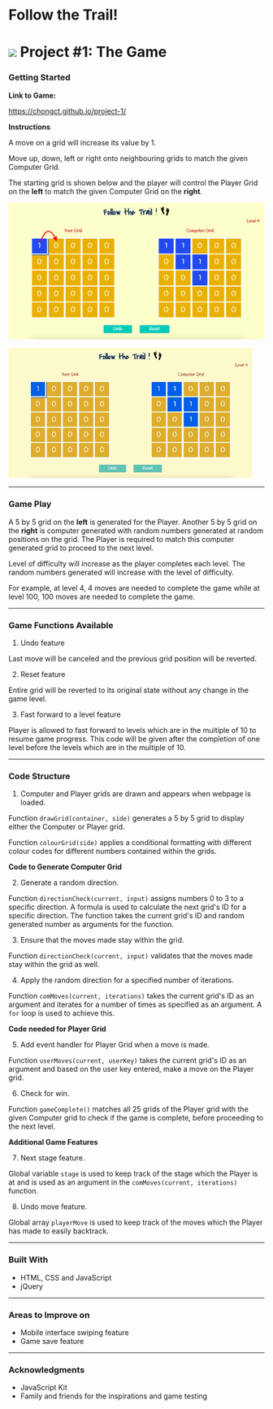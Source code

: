 # Follow the Trail!
<!---
Read Me Contents
-->

# ![](https://ga-dash.s3.amazonaws.com/production/assets/logo-9f88ae6c9c3871690e33280fcf557f33.png) Project #1: The Game

### Getting Started

**Link to Game:**

<https://chongct.github.io/project-1/>

**Instructions**

A move on a grid will increase its value by 1.

Move up, down, left or right onto neighbouring grids to match the given Computer Grid.

The starting grid is shown below and the player will control the Player Grid on the **left** to match the given Computer Grid on the **right**.

![alt text](https://github.com/chongct/project-1/blob/master/images/instructions-1.png "Starting Grid")

![alt text](https://github.com/chongct/project-1/blob/master/images/instructions-animate.gif "Demo")

---

### Game Play

A 5 by 5 grid on the **left** is generated for the Player. Another 5 by 5 grid on the **right** is computer generated with random numbers generated at random positions on the grid. The Player is required to match this computer generated grid to proceed to the next level.

Level of difficulty will increase as the player completes each level. The random numbers generated will increase with the level of difficulty.

For example, at level 4, 4 moves are needed to complete the game while at level 100, 100 moves are needed to complete the game.

---

### Game Functions Available

1. Undo feature

Last move will be canceled and the previous grid position will be reverted.

2. Reset feature

Entire grid will be reverted to its original state without any change in the game level.

3. Fast forward to a level feature

Player is allowed to fast forward to levels which are in the multiple of 10 to resume game progress. This code will be given after the completion of one level before the levels which are in the multiple of 10.

---

### Code Structure

1. Computer and Player grids are drawn and appears when webpage is loaded.

Function `drawGrid(container, side)` generates a 5 by 5 grid to display either the Computer or Player grid.

Function `colourGrid(side)` applies a conditional formatting with different colour codes for different numbers contained within the grids.

**Code to Generate Computer Grid**

2. Generate a random direction.

Function `directionCheck(current, input)` assigns numbers 0 to 3 to a specific direction. A formula is used to calculate the next grid's ID for a specific direction. The function takes the current grid's ID and random generated number as arguments for the function.

3. Ensure that the moves made stay within the grid.

Function `directionCheck(current, input)` validates that the moves made stay within the grid as well.

4. Apply the random direction for a specified number of iterations.

Function `comMoves(current, iterations)` takes the current grid's ID as an argument and iterates for a number of times as specified as an argument. A `for` loop is used to achieve this.

**Code needed for Player Grid**

5. Add event handler for Player Grid when a move is made.

Function `userMoves(current, userKey)` takes the current grid's ID as an argument and based on the user key entered, make a move on the Player grid.

6. Check for win.

Function `gameComplete()` matches all 25 grids of the Player grid with the given Computer grid to check if the game is complete, before proceeding to the next level.

**Additional Game Features**

7. Next stage feature.

Global variable `stage` is used to keep track of the stage which the Player is at and is used as an argument in the `comMoves(current, iterations)` function.

8. Undo move feature.

Global array `playerMove` is used to keep track of the moves which the Player has made to easily backtrack.

---

### Built With

* HTML, CSS and JavaScript
* jQuery

---

### Areas to Improve on

* Mobile interface swiping feature
* Game save feature

---

### Acknowledgments

* JavaScript Kit
* Family and friends for the inspirations and game testing
